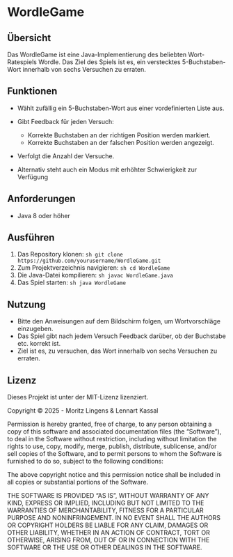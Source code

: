 # WordleGame

## Übersicht
Das WordleGame ist eine Java-Implementierung des beliebten Wort-Ratespiels Wordle. Das Ziel des Spiels ist es, ein verstecktes 5-Buchstaben-Wort innerhalb von sechs Versuchen zu erraten.

## Funktionen
- Wählt zufällig ein 5-Buchstaben-Wort aus einer vordefinierten Liste aus.
- Gibt Feedback für jeden Versuch:
    - Korrekte Buchstaben an der richtigen Position werden markiert.
    - Korrekte Buchstaben an der falschen Position werden angezeigt.
- Verfolgt die Anzahl der Versuche.

- Alternativ steht auch ein Modus mit erhöhter Schwierigkeit zur Verfügung

## Anforderungen
- Java 8 oder höher

## Ausführen
1. Das Repository klonen:
        ```sh
        git clone https://github.com/yourusername/WordleGame.git
        ```
2. Zum Projektverzeichnis navigieren:
        ```sh
        cd WordleGame
        ```
3. Die Java-Datei kompilieren:
        ```sh
        javac WordleGame.java
        ```
4. Das Spiel starten:
        ```sh
        java WordleGame
        ```

## Nutzung
- Bitte den Anweisungen auf dem Bildschirm folgen, um Wortvorschläge einzugeben.
- Das Spiel gibt nach jedem Versuch Feedback darüber, ob der Buchstabe etc. korrekt ist.
- Ziel ist es, zu versuchen, das Wort innerhalb von sechs Versuchen zu erraten.

## Lizenz
Dieses Projekt ist unter der MIT-Lizenz lizenziert.

Copyright © 2025 - Moritz Lingens & Lennart Kassal

Permission is hereby granted, free of charge, to any person obtaining a copy of this software and associated documentation files (the “Software”), to deal in the Software without restriction, including without limitation the rights to use, copy, modify, merge, publish, distribute, sublicense, and/or sell copies of the Software, and to permit persons to whom the Software is furnished to do so, subject to the following conditions:

The above copyright notice and this permission notice shall be included in all copies or substantial portions of the Software.

THE SOFTWARE IS PROVIDED “AS IS”, WITHOUT WARRANTY OF ANY KIND, EXPRESS OR IMPLIED, INCLUDING BUT NOT LIMITED TO THE WARRANTIES OF MERCHANTABILITY, FITNESS FOR A PARTICULAR PURPOSE AND NONINFRINGEMENT. IN NO EVENT SHALL THE AUTHORS OR COPYRIGHT HOLDERS BE LIABLE FOR ANY CLAIM, DAMAGES OR OTHER LIABILITY, WHETHER IN AN ACTION OF CONTRACT, TORT OR OTHERWISE, ARISING FROM, OUT OF OR IN CONNECTION WITH THE SOFTWARE OR THE USE OR OTHER DEALINGS IN THE SOFTWARE. 
